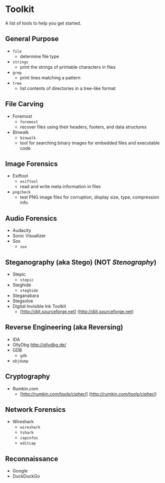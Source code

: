 # Toolkit

A list of tools to help you get started.

## General Purpose
* ``file``
  * determine file type
* ``strings``
  * print the strings of printable characters in files
* ``grep``
  * print lines matching a pattern
* ``tree``
  * list contents of directories in a tree-like format

## File Carving
* Foremost
  * ``foremost``
  * recover files using their headers, footers, and data structures
* Binwalk
  * ``binwalk``
  * tool for searching binary images for embedded files and executable code

## Image Forensics
* Exiftool
  * ``exiftool``
  * read and write meta information in files
* ``pngcheck``
  * test PNG image files for corruption, display size, type, compression info

## Audio Forensics
* Audacity
* Sonic Visualizer
* Sox
  * ``sox``

## Steganography (aka Stego) (NOT _Stenography_)
* Stepic
  * ``stepic``
* Steghide
  * ``steghide``
* Steganabara
* Stegsolve
* Digital Invisible Ink Toolkit
  * [http://diit.sourceforge.net] (http://diit.sourceforge.net)

## Reverse Engineering (aka Reversing)
* IDA
* OllyDbg http://ollydbg.de/
* GDB
  * ``gdb``
* ``objdump``

## Cryptography
* Rumkin.com
  * [http://rumkin.com/tools/cipher/] (http://rumkin.com/tools/cipher/)

## Network Forensics
* Wireshark
  * ``wireshark``
  * ``tshark``
  * ``capinfos``
  * ``editcap``

## Reconnaissance
* Google
* DuckDuckGo

